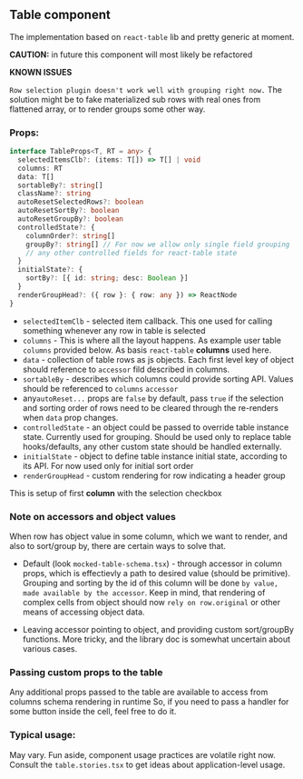## Table component

The implementation based on `react-table` lib and pretty generic at moment.

**CAUTION:** in future this component will most likely be refactored

**KNOWN ISSUES**

`Row selection plugin doesn't work well with grouping right now.`
The solution might be to fake materialized sub rows with real ones
from flattened array, or to render groups some other way.

### Props:

```typescript
interface TableProps<T, RT = any> {
  selectedItemsClb?: (items: T[]) => T[] | void
  columns: RT
  data: T[]
  sortableBy?: string[]
  className?: string
  autoResetSelectedRows?: boolean
  autoResetSortBy?: boolean
  autoResetGroupBy?: boolean
  controlledState?: {
    columnOrder?: string[]
    groupBy?: string[] // For now we allow only single field grouping
    // any other controlled fields for react-table state
  }
  initialState?: {
    sortBy?: [{ id: string; desc: Boolean }]
  }
  renderGroupHead?: ({ row }: { row: any }) => ReactNode
}
```

- `selectedItemClb` - selected item callback. This one used for calling something whenever any row in table is selected
- `columns` - This is where all the layout happens. As example user table `columns` provided below. As basis `react-table` **columns** used here.
- `data` - collection of table rows as js objects. Each first level key of object should reference to `accessor` fild described in columns.
- `sortableBy` - describes which columns could provide sorting API. Values should be referenced to `columns` `accessor`
- any`autoReset...` props are `false` by default, pass `true` if the selection
  and sorting order of rows need to be cleared through the re-renders when `data` prop changes.
- `controlledState` - an object could be passed to override table instance state. Currently used
  for grouping. Should be used only to replace table hooks/defaults, any other custom state should be handled externally.
- `initialState` - object to define table instance initial state, according to its API. For now used
  only for initial sort order
- `renderGroupHead` - custom rendering for row indicating a header group

This is setup of first **column** with the selection checkbox

### Note on accessors and object values

When row has object value in some column, which we want to render, and also to sort/group by,
there are certain ways to solve that.

- Default (look `mocked-table-schema.tsx`) - through accessor in column props, which is effectievly
  a path to desired value (should be primitive). Grouping and sorting by the id of this column will
  be done `by value, made available by the accessor`. Keep in mind, that rendering of complex cells
  from object should now `rely on row.original` or other means of accessing object data.

- Leaving accessor pointing to object, and providing custom sort/groupBy functions. More tricky,
  and the library doc is somewhat uncertain about various cases.

### Passing custom props to the table

Any additional props passed to the table are available to access from columns schema rendering in runtime
So, if you need to pass a handler for some button inside the cell, feel free to do it.

### Typical usage:

May vary. Fun aside, component usage practices are volatile right now.
Consult the `table.stories.tsx` to get ideas about application-level usage.
